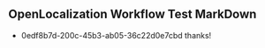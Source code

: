 ## OpenLocalization Workflow Test MarkDown
* 0edf8b7d-200c-45b3-ab05-36c22d0e7cbd 
thanks!<!--HONumber=Mar16_HO3-->
